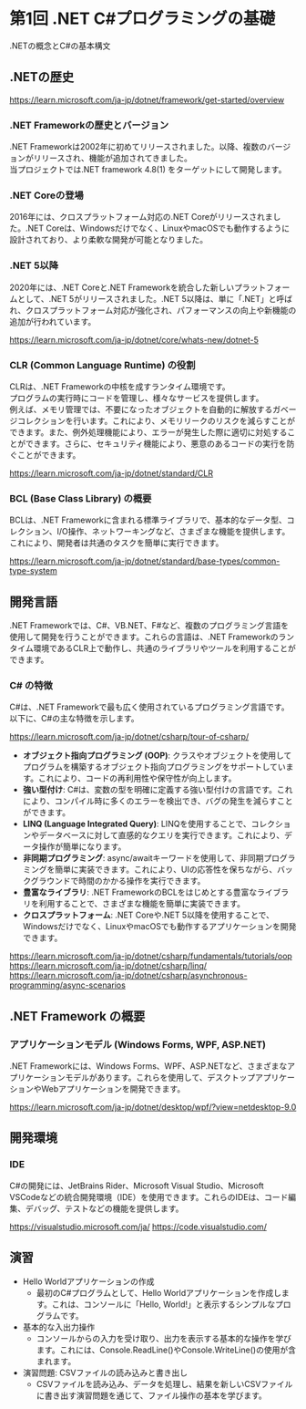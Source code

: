 # 第1回 .NET C#プログラミングの基礎
.NETの概念とC#の基本構文

## .NETの歴史

https://learn.microsoft.com/ja-jp/dotnet/framework/get-started/overview

### .NET Frameworkの歴史とバージョン
.NET Frameworkは2002年に初めてリリースされました。以降、複数のバージョンがリリースされ、機能が追加されてきました。  
当プロジェクトでは.NET framework 4.8(1) をターゲットにして開発します。

### .NET Coreの登場
2016年には、クロスプラットフォーム対応の.NET Coreがリリースされました。.NET Coreは、Windowsだけでなく、LinuxやmacOSでも動作するように設計されており、より柔軟な開発が可能となりました。

### .NET 5以降
2020年には、.NET Coreと.NET Frameworkを統合した新しいプラットフォームとして、.NET 5がリリースされました。.NET 5以降は、単に「.NET」と呼ばれ、クロスプラットフォーム対応が強化され、パフォーマンスの向上や新機能の追加が行われています。

https://learn.microsoft.com/ja-jp/dotnet/core/whats-new/dotnet-5

### CLR (Common Language Runtime) の役割
CLRは、.NET Frameworkの中核を成すランタイム環境です。  
プログラムの実行時にコードを管理し、様々なサービスを提供します。  
例えば、メモリ管理では、不要になったオブジェクトを自動的に解放するガベージコレクションを行います。これにより、メモリリークのリスクを減らすことができます。また、例外処理機能により、エラーが発生した際に適切に対処することができます。さらに、セキュリティ機能により、悪意のあるコードの実行を防ぐことができます。

https://learn.microsoft.com/ja-jp/dotnet/standard/CLR

### BCL (Base Class Library) の概要
BCLは、.NET Frameworkに含まれる標準ライブラリで、基本的なデータ型、コレクション、I/O操作、ネットワーキングなど、さまざまな機能を提供します。これにより、開発者は共通のタスクを簡単に実行できます。

https://learn.microsoft.com/ja-jp/dotnet/standard/base-types/common-type-system

## 開発言語
.NET Frameworkでは、C#、VB.NET、F#など、複数のプログラミング言語を使用して開発を行うことができます。これらの言語は、.NET Frameworkのランタイム環境であるCLR上で動作し、共通のライブラリやツールを利用することができます。

### C# の特徴
C#は、.NET Frameworkで最も広く使用されているプログラミング言語です。以下に、C#の主な特徴を示します。

https://learn.microsoft.com/ja-jp/dotnet/csharp/tour-of-csharp/

- **オブジェクト指向プログラミング (OOP)**: クラスやオブジェクトを使用してプログラムを構築するオブジェクト指向プログラミングをサポートしています。これにより、コードの再利用性や保守性が向上します。
- **強い型付け**: C#は、変数の型を明確に定義する強い型付けの言語です。これにより、コンパイル時に多くのエラーを検出でき、バグの発生を減らすことができます。
- **LINQ (Language Integrated Query)**: LINQを使用することで、コレクションやデータベースに対して直感的なクエリを実行できます。これにより、データ操作が簡単になります。
- **非同期プログラミング**: async/awaitキーワードを使用して、非同期プログラミングを簡単に実装できます。これにより、UIの応答性を保ちながら、バックグラウンドで時間のかかる操作を実行できます。
- **豊富なライブラリ**: .NET FrameworkのBCLをはじめとする豊富なライブラリを利用することで、さまざまな機能を簡単に実装できます。
- **クロスプラットフォーム**: .NET Coreや.NET 5以降を使用することで、Windowsだけでなく、LinuxやmacOSでも動作するアプリケーションを開発できます。

https://learn.microsoft.com/ja-jp/dotnet/csharp/fundamentals/tutorials/oop
https://learn.microsoft.com/ja-jp/dotnet/csharp/linq/
https://learn.microsoft.com/ja-jp/dotnet/csharp/asynchronous-programming/async-scenarios

## .NET Framework の概要

### アプリケーションモデル (Windows Forms, WPF, ASP.NET)
.NET Frameworkには、Windows Forms、WPF、ASP.NETなど、さまざまなアプリケーションモデルがあります。これらを使用して、デスクトップアプリケーションやWebアプリケーションを開発できます。

https://learn.microsoft.com/ja-jp/dotnet/desktop/wpf/?view=netdesktop-9.0

## 開発環境

### IDE

C#の開発には、JetBrains Rider、Microsoft Visual Studio、Microsoft VSCodeなどの統合開発環境（IDE）を使用できます。これらのIDEは、コード編集、デバッグ、テストなどの機能を提供します。

https://visualstudio.microsoft.com/ja/
https://code.visualstudio.com/

## 演習

- Hello Worldアプリケーションの作成
  - 最初のC#プログラムとして、Hello Worldアプリケーションを作成します。これは、コンソールに「Hello, World!」と表示するシンプルなプログラムです。
- 基本的な入出力操作
  - コンソールからの入力を受け取り、出力を表示する基本的な操作を学びます。これには、Console.ReadLine()やConsole.WriteLine()の使用が含まれます。
- 演習問題: CSVファイルの読み込みと書き出し
  - CSVファイルを読み込み、データを処理し、結果を新しいCSVファイルに書き出す演習問題を通じて、ファイル操作の基本を学びます。
